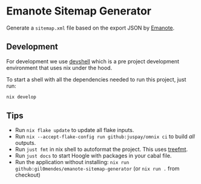 # Emanote Sitemap Generator

Generate a `sitemap.xml` file based on the export JSON by [Emanote](https://emanote.srid.ca/).

## Development

For development we use [devshell](https://github.com/numtide/devshell) which is a pre project development environment that uses nix under the hood.

To start a shell with all the dependencies needed to run this project, just run:

```sh
nix develop
```

## Tips

- Run `nix flake update` to update all flake inputs.
- Run `nix --accept-flake-config run github:juspay/omnix ci` to build _all_ outputs.
- Run `just fmt` in nix shell to autoformat the project. This uses [treefmt](https://github.com/numtide/treefmt).
- Run `just docs` to start Hoogle with packages in your cabal file.
- Run the application without installing: `nix run github:gil0mendes/emanote-sitemap-generator` (or `nix run .` from checkout)
